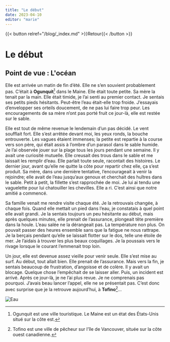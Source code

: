 ```yaml
---
title: "Le début"
date: 2023-04-10
editor: "marie"
---
```


{{< button relref="/blog/_index.md" >}}Retour{{< /button >}}

# Le début
## Point de vue : L'océan

Elle est arrivée un matin de fin d’été. Elle ne s’en souvient probablement pas. C’était à **Ogunquit**[^1] dans le Maine. Elle était toute petite. Sa mère la tenait par la main. Elle était timide, je l’ai senti au premier contact. Je sentais ses petits pieds hésitants. Peut-être l’eau était-elle trop froide.  J’essayais d’envelopper ses orteils doucement, de ne pas lui faire trop peur. Les encouragements de sa mère n’ont pas porté fruit ce jour-là, elle est restée sur le sable.


Elle est tout de même revenue le lendemain d’un pas décidé. Le vent soufflait fort. Elle s’est arrêtée devant moi, les yeux ronds, la bouche entrouverte. Les vagues étaient immenses; la petite est repartie à la course vers son père, qui était assis à l’ombre d’un parasol dans le sable humide. Je l’ai observée jouer sur la plage tous les jours pendant une semaine. Il y avait une curiosité mutuelle. Elle creusait des trous dans le sable et me laissait les remplir d’eau. Elle parlait toute seule, racontait des histoires. Le dernier jour, avant qu’elle ne quitte la côte pour repartir chez elle, ça s’est produit. Sa mère, dans une dernière tentative, l’encourageait à venir la rejoindre; elle avait de l’eau jusqu’aux genoux et cherchait des huîtres dans le sable. Petit à petit, la fillette s’est rapprochée de moi. Je lui ai tendu une vaguelette pour lui chatouiller les chevilles. Elle a ri. C’est ainsi que notre amitié a commencé. 


Sa famille venait me rendre visite chaque été. Je la retrouvais changée, à chaque fois. Quand elle mettait un pied dans l’eau, je constatais à quel point elle avait grandi. Je la sentais toujours un peu hésitante au début, mais après quelques minutes, elle prenait de l’assurance, plongeait tête première dans la houle. L’eau salée ne la dérangeait pas. La température non plus. On pouvait passer des heures ensemble sans que la fatigue ne nous rattrape. Je la berçais pendant qu’elle se laissait flotter sur le dos, telle une étoile de mer. Je l’aidais à trouver les plus beaux coquillages. Je la poussais vers le rivage lorsque le courant l’emmenait trop loin. 

Un jour, elle est devenue assez vieille pour venir seule. Elle s’est mise au surf. Au début, tout allait bien. Elle prenait de l’assurance. Mais vers la fin, je sentais beaucoup de frustration, d’angoisse et de colère. Il y avait un blocage. Quelque chose l’empêchait de se laisser aller. Puis, un incident est arrivé. Après ce jour-là, je ne l’ai plus revue. Je ne comprenais pas pourquoi. J’avais beau lancer l’appel, elle ne se présentait pas. C’est donc avec surprise que je la retrouve aujourd’hui, à **Tofino**[^2]…

![Eau](640px-Reflection_in_water,_glare_on_water._img_003.jpg)


[^1]: Ogunquit est une ville touristique. Le Maine est un état des États-Unis situé sur la côte est.
[^2]: Tofino est une ville de pêcheur sur l'île de Vancouver, située sur la côte ouest canadienne.
